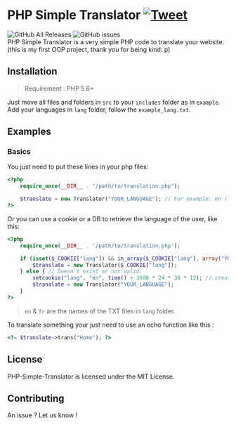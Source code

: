 # PHP Simple Translator [![Tweet](https://img.shields.io/twitter/url/http/shields.io.svg?style=social)](https://twitter.com/intent/tweet?text=Free%20simple%20website%20translator%20on%20GitHub%20(PHP)!%20&url=https://github.com/KalinkaGit/PHP-Simple-Translator&via=github&hashtags=GitHub,developers,PHP)
![GitHub All Releases](https://img.shields.io/github/downloads/Kalinkagit/PHP-Simple-Translator/total) ![GitHub issues](https://img.shields.io/github/issues/Kalinkagit/PHP-Simple-Translator)
<br/>PHP Simple Translator is a very simple PHP code to translate your website. (this is my first OOP project, thank you for being kind: p)

## Installation

> Requirement : PHP 5.6+

Just move all files and folders in `src` to your `includes` folder as in `example`.<br/>
Add your languages in `lang` folder, follow the `example_lang.txt`.

## Examples
### Basics
You just need to put these lines in your php files:
```php
<?php
    require_once(__DIR__ . "/path/to/translation.php");

    $translate = new Translator("YOUR_LANGUAGE"); // For example: en (like en.txt).
?>
```
Or you can use a cookie or a DB to retrieve the language of the user, like this:

```php
<?php 
    require_once(__DIR__ . '/path/to/translation.php');

    if (isset($_COOKIE["lang"]) && in_array($_COOKIE["lang"], array("YOUR_LANGUAGE1", "YOUR_LANGUAGE2"))) { // Check if the cookie exist and if the lang of the cookie exist too.
        $translate = new Translator($_COOKIE["lang"]);
    } else { // Doesn't exist or not valid.
        setcookie("lang", "en", time() + 3600 * 24 * 30 * 12); // create the cookie.
        $translate = new Translator("YOUR_LANGUAGE");
    }
?>
```
> `en` & `fr` are the names of the TXT files in `lang` folder.

To translate something your just need to use an echo function like this :
```php
<?= $translate->trans("Home"); ?>
```
## License
PHP-Simple-Translator is licensed under the MIT License.

## Contributing
An issue ? Let us know !
